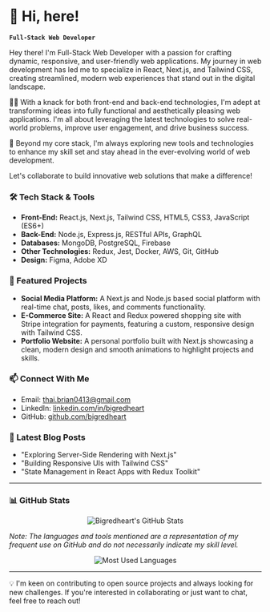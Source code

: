 # 🚀 Hi, here!

**`Full-Stack Web Developer`**

Hey there! I'm Full-Stack Web Developer with a passion for crafting dynamic, responsive, and user-friendly web applications. My journey in web development has led me to specialize in React, Next.js, and Tailwind CSS, creating streamlined, modern web experiences that stand out in the digital landscape.

👨‍💻 With a knack for both front-end and back-end technologies, I'm adept at transforming ideas into fully functional and aesthetically pleasing web applications. I'm all about leveraging the latest technologies to solve real-world problems, improve user engagement, and drive business success.

🌌 Beyond my core stack, I'm always exploring new tools and technologies to enhance my skill set and stay ahead in the ever-evolving world of web development.

Let's collaborate to build innovative web solutions that make a difference!

### 🛠️ Tech Stack & Tools

- **Front-End:** React.js, Next.js, Tailwind CSS, HTML5, CSS3, JavaScript (ES6+)
- **Back-End:** Node.js, Express.js, RESTful APIs, GraphQL
- **Databases:** MongoDB, PostgreSQL, Firebase
- **Other Technologies:** Redux, Jest, Docker, AWS, Git, GitHub
- **Design:** Figma, Adobe XD

### 🌟 Featured Projects

- **Social Media Platform:** A Next.js and Node.js based social platform with real-time chat, posts, likes, and comments functionality.
- **E-Commerce Site:** A React and Redux powered shopping site with Stripe integration for payments, featuring a custom, responsive design with Tailwind CSS.
- **Portfolio Website:** A personal portfolio built with Next.js showcasing a clean, modern design and smooth animations to highlight projects and skills.

### 📫 Connect With Me

- Email: thai.brian0413@gmail.com
- LinkedIn: [linkedin.com/in/bigredheart](https://www.linkedin.com/in/bigredheart/)
- GitHub: [github.com/bigredheart](https://github.com/bigredheart)

### 📝 Latest Blog Posts

- "Exploring Server-Side Rendering with Next.js"
- "Building Responsive UIs with Tailwind CSS"
- "State Management in React Apps with Redux Toolkit"

---

### 📊 GitHub Stats

<div align="center">
    <img src="https://github-readme-stats.vercel.app/api?username=bigredheart&show_icons=true&hide_border=true&theme=tokyonight" alt="Bigredheart's GitHub Stats">
</div>

*Note: The languages and tools mentioned are a representation of my frequent use on GitHub and do not necessarily indicate my skill level.*

<div align="center">
    <img src="https://github-readme-stats.vercel.app/api/top-langs/?username=bigredheart&layout=compact&theme=tokyonight" alt="Most Used Languages">
</div>

---

💡 I'm keen on contributing to open source projects and always looking for new challenges. If you're interested in collaborating or just want to chat, feel free to reach out!
